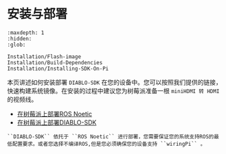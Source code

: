 # 安装与部署

```{toctree}
:maxdepth: 1
:hidden:
:glob:

Installation/Flash-image
Installation/Build-Dependencies
Installation/Installing-SDK-On-Pi
```


本页讲述如何安装部署 ``DIABLO-SDK`` 在您的设备中。您可以按照我们提供的链接，快速构建系统镜像。在安装的过程中建议您为树莓派准备一根 `miniHDMI 转 HDMI` 的视频线。

 * [在树莓派上部署ROS  Noetic](./Installation/Build-Dependencies)
 * [在树莓派上部署DIABLO-SDK](./Installation/Installing-SDK-On-Ubuntu)



   

```{note}
``DIABLO-SDK`` 依托于 ``ROS Noetic`` 进行部署，您需要保证您的系统支持ROS的最低配置要求。或者您选择不编译ROS,但是您必须确保您的设备支持 ``wiringPi`` 。
```


